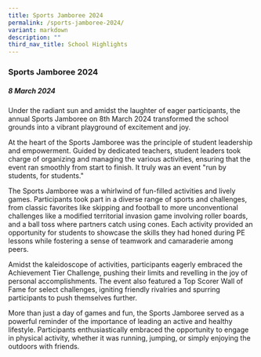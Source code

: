 ```yaml
---
title: Sports Jamboree 2024
permalink: /sports-jamboree-2024/
variant: markdown
description: ""
third_nav_title: School Highlights
---
```

### Sports Jamboree 2024

##### 8 March 2024

Under the radiant sun and amidst the laughter of eager participants, the annual Sports Jamboree on 8th March 2024 transformed the school grounds into a vibrant playground of excitement and joy.

At the heart of the Sports Jamboree was the principle of student leadership and empowerment. Guided by dedicated teachers, student leaders took charge of organizing and managing the various activities, ensuring that the event ran smoothly from start to finish. It truly was an event "run by students, for students."

The Sports Jamboree was a whirlwind of fun-filled activities and lively games. Participants took part in a diverse range of sports and challenges, from classic favorites like skipping and football to more unconventional challenges like a modified territorial invasion game involving roller boards, and a ball toss where partners catch using cones. Each activity provided an opportunity for students to showcase the skills they had honed during PE lessons while fostering a sense of teamwork and camaraderie among peers.

Amidst the kaleidoscope of activities, participants eagerly embraced the Achievement Tier Challenge, pushing their limits and revelling in the joy of personal accomplishments. The event also featured a Top Scorer Wall of Fame for select challenges, igniting friendly rivalries and spurring participants to push themselves further. 

More than just a day of games and fun, the Sports Jamboree served as a powerful reminder of the importance of leading an active and healthy lifestyle. Participants enthusiastically embraced the opportunity to engage in physical activity, whether it was running, jumping, or simply enjoying the outdoors with friends.